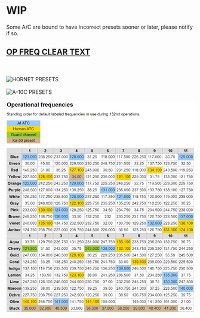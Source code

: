 # WIP

Some A/C are bound to have incorrect presets sooner or later, please notify if so.  
  
## [OP FREQ CLEAR TEXT](/Radios/op_freq_132.md)  
<br><br>
![HORNET PRESETS](/Radios/hornet_presets.png)
<br><br>
![A-10C PRESETS](/Radios/A10PRESETS.PNG)
<br><br>
![OP FREQ](operational_freq.png)  
<br><br>
